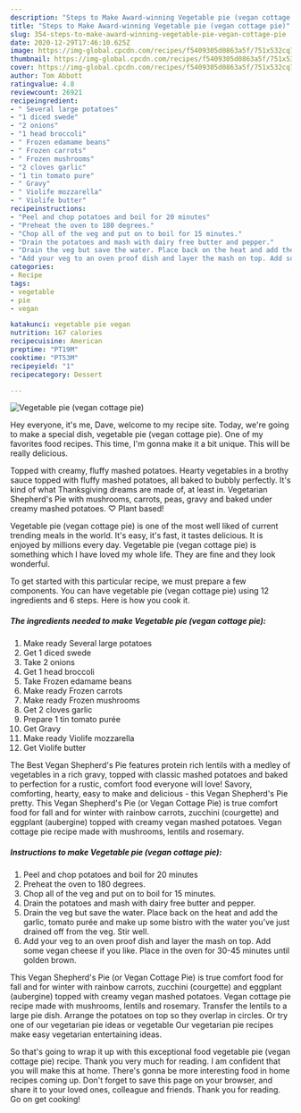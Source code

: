 ```yaml
---
description: "Steps to Make Award-winning Vegetable pie (vegan cottage pie)"
title: "Steps to Make Award-winning Vegetable pie (vegan cottage pie)"
slug: 354-steps-to-make-award-winning-vegetable-pie-vegan-cottage-pie
date: 2020-12-29T17:46:10.625Z
image: https://img-global.cpcdn.com/recipes/f5409305d0863a5f/751x532cq70/vegetable-pie-vegan-cottage-pie-recipe-main-photo.jpg
thumbnail: https://img-global.cpcdn.com/recipes/f5409305d0863a5f/751x532cq70/vegetable-pie-vegan-cottage-pie-recipe-main-photo.jpg
cover: https://img-global.cpcdn.com/recipes/f5409305d0863a5f/751x532cq70/vegetable-pie-vegan-cottage-pie-recipe-main-photo.jpg
author: Tom Abbott
ratingvalue: 4.8
reviewcount: 26921
recipeingredient:
- " Several large potatoes"
- "1 diced swede"
- "2 onions"
- "1 head broccoli"
- " Frozen edamame beans"
- " Frozen carrots"
- " Frozen mushrooms"
- "2 cloves garlic"
- "1 tin tomato pure"
- " Gravy"
- " Violife mozzarella"
- " Violife butter"
recipeinstructions:
- "Peel and chop potatoes and boil for 20 minutes"
- "Preheat the oven to 180 degrees."
- "Chop all of the veg and put on to boil for 15 minutes."
- "Drain the potatoes and mash with dairy free butter and pepper."
- "Drain the veg but save the water. Place back on the heat and add the garlic, tomato purée and make up some bistro with the water you’ve just drained off from the veg. Stir well."
- "Add your veg to an oven proof dish and layer the mash on top. Add some vegan cheese if you like. Place in the oven for 30-45 minutes until golden brown."
categories:
- Recipe
tags:
- vegetable
- pie
- vegan

katakunci: vegetable pie vegan 
nutrition: 167 calories
recipecuisine: American
preptime: "PT19M"
cooktime: "PT53M"
recipeyield: "1"
recipecategory: Dessert

---
```



![Vegetable pie (vegan cottage pie)](https://img-global.cpcdn.com/recipes/f5409305d0863a5f/751x532cq70/vegetable-pie-vegan-cottage-pie-recipe-main-photo.jpg)

Hey everyone, it's me, Dave, welcome to my recipe site. Today, we're going to make a special dish, vegetable pie (vegan cottage pie). One of my favorites food recipes. This time, I'm gonna make it a bit unique. This will be really delicious.

Topped with creamy, fluffy mashed potatoes. Hearty vegetables in a brothy sauce topped with fluffy mashed potatoes, all baked to bubbly perfectly. It&#39;s kind of what Thanksgiving dreams are made of, at least in. Vegetarian Shepherd&#39;s Pie with mushrooms, carrots, peas, gravy and baked under creamy mashed potatoes. ♡ Plant based!

Vegetable pie (vegan cottage pie) is one of the most well liked of current trending meals in the world. It's easy, it's fast, it tastes delicious. It is enjoyed by millions every day. Vegetable pie (vegan cottage pie) is something which I have loved my whole life. They are fine and they look wonderful.


To get started with this particular recipe, we must prepare a few components. You can have vegetable pie (vegan cottage pie) using 12 ingredients and 6 steps. Here is how you cook it.

<!--inarticleads1-->

##### The ingredients needed to make Vegetable pie (vegan cottage pie):

1. Make ready  Several large potatoes
1. Get 1 diced swede
1. Take 2 onions
1. Get 1 head broccoli
1. Take  Frozen edamame beans
1. Make ready  Frozen carrots
1. Make ready  Frozen mushrooms
1. Get 2 cloves garlic
1. Prepare 1 tin tomato purée
1. Get  Gravy
1. Make ready  Violife mozzarella
1. Get  Violife butter


The Best Vegan Shepherd&#39;s Pie features protein rich lentils with a medley of vegetables in a rich gravy, topped with classic mashed potatoes and baked to perfection for a rustic, comfort food everyone will love! Savory, comforting, hearty, easy to make and delicious - this Vegan Shepherd&#39;s Pie pretty. This Vegan Shepherd&#39;s Pie (or Vegan Cottage Pie) is true comfort food for fall and for winter with rainbow carrots, zucchini (courgette) and eggplant (aubergine) topped with creamy vegan mashed potatoes. Vegan cottage pie recipe made with mushrooms, lentils and rosemary. 

<!--inarticleads2-->

##### Instructions to make Vegetable pie (vegan cottage pie):

1. Peel and chop potatoes and boil for 20 minutes
1. Preheat the oven to 180 degrees.
1. Chop all of the veg and put on to boil for 15 minutes.
1. Drain the potatoes and mash with dairy free butter and pepper.
1. Drain the veg but save the water. Place back on the heat and add the garlic, tomato purée and make up some bistro with the water you’ve just drained off from the veg. Stir well.
1. Add your veg to an oven proof dish and layer the mash on top. Add some vegan cheese if you like. Place in the oven for 30-45 minutes until golden brown.


This Vegan Shepherd&#39;s Pie (or Vegan Cottage Pie) is true comfort food for fall and for winter with rainbow carrots, zucchini (courgette) and eggplant (aubergine) topped with creamy vegan mashed potatoes. Vegan cottage pie recipe made with mushrooms, lentils and rosemary. Transfer the lentils to a large pie dish. Arrange the potatoes on top so they overlap in circles. Or try one of our vegetarian pie ideas or vegetable Our vegetarian pie recipes make easy vegetarian entertaining ideas. 

So that's going to wrap it up with this exceptional food vegetable pie (vegan cottage pie) recipe. Thank you very much for reading. I am confident that you will make this at home. There's gonna be more interesting food in home recipes coming up. Don't forget to save this page on your browser, and share it to your loved ones, colleague and friends. Thank you for reading. Go on get cooking!
